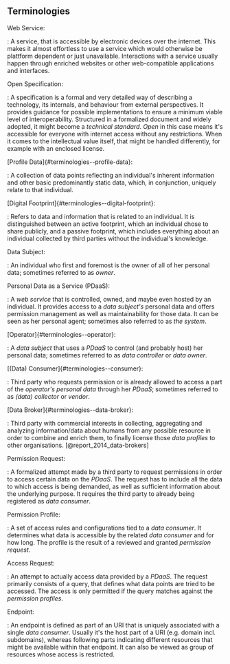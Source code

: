 ## Terminologies 



Web Service:

: A service, that is accessible by electronic devices over the internet. This makes it almost 
effortless to use a service which would otherwise be plattform dependent or just unavailable.
Interactions with a service usually happen through enriched websites or other web-compatible
applications and interfaces.

Open Specification:

: A specification is a formal and very detailed way of describing a technology, its internals, and 
behaviour from external perspectives. It provides guidance for possible implementations to ensure a minimum viable 
level of interoperability. Structured in a formalized document and widely adopted, it might become a 
*technical standard*. *Open* in this case means it's accessible for everyone with internet access
without any restrictions. When it comes to the intellectual value itself, that might be handled 
differently, for example with an enclosed license.


[Profile Data]{#terminologies--profile-data}:

: A collection of data points reflecting an individual's inherent information and other basic 
predominantly static data, which, in conjunction, uniquely relate to that individual.


[Digital Footprint]{#terminologies--digital-footprint}:

: Refers to data and information that is related to an individual. It is distinguished between
an active footprint, which an individual chose to share publicly, and a  passive footprint,
which includes everything about an individual collected by third parties without the individual's
knowledge.


Data Subject:

: An individual who first and foremost is the owner of all of her personal data; sometimes referred 
to as *owner*.


Personal Data as a Service (PDaaS):

: A *web service* that is controlled, owned, and maybe even hosted by an individual. It provides 
access to a *data subject's* personal data and offers permission management as well as maintainability
for those data. It can be seen as her personal agent; sometimes also referred to as *the system*.


[Operator]{#terminologies--operator}:

: A *data subject* that uses a *PDaaS* to control (and probably host) her personal data; sometimes 
referred to as *data controller* or *data owner*.


[(Data) Consumer]{#terminologies--consumer}:

: Third party who requests permission or is already allowed to access a part of the *operator's* *personal 
data* through her *PDaaS*; sometimes referred to as *(data) collector* or *vendor*.


[Data Broker]{#terminologies--data-broker}:

: Third party with commercial interests in collecting, aggregating and analyzing information/data 
about humans from any possible resource in order to combine and enrich them, to finally license 
those *data profiles* to other organisations. [@report_2014_data-brokers]


Permission Request:

: A formalized attempt made by a third party to request permissions in order to access certain data 
on the *PDaaS*. The request has to include all the data to which access is being demanded, as well
as sufficient information about the underlying purpose. It requires the third party to already
being registered as *data consumer*.


Permission Profile:

: A set of access rules and configurations tied to a *data consumer*. It determines what data is 
accessible by the related *data consumer* and for how long. The profile is the result of a reviewed 
and granted *permission request*. 


Access Request:

: An attempt to actually access data provided by a *PDaaS*. The request primarily consists of a 
query, that defines what data points are tried to be accessed. The access is only permitted if
the query matches against the *permission profiles*.


Endpoint:

: An endpoint is defined as part of an URI that is uniquely associated with a single *data 
consumer*. Usually it's the host part of a URI (e.g. domain incl. subdomains), whereas following 
parts indicating different resources that might be available within that endpoint. It can also be 
viewed as group of resources whose access is restricted. 
